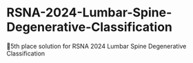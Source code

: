 # RSNA-2024-Lumbar-Spine-Degenerative-Classification
🥇5th place solution for RSNA 2024 Lumbar Spine Degenerative Classification
